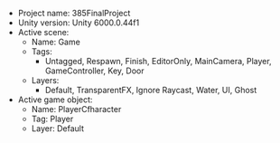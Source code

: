 <!-- UNITY CODE ASSIST INSTRUCTIONS START -->
- Project name: 385FinalProject
- Unity version: Unity 6000.0.44f1
- Active scene:
  - Name: Game
  - Tags:
    - Untagged, Respawn, Finish, EditorOnly, MainCamera, Player, GameController, Key, Door
  - Layers:
    - Default, TransparentFX, Ignore Raycast, Water, UI, Ghost
- Active game object:
  - Name: PlayerCfharacter
  - Tag: Player
  - Layer: Default
<!-- UNITY CODE ASSIST INSTRUCTIONS END -->